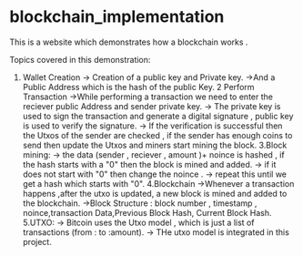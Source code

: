 # blockchain_implementation

This is a website which demonstrates how a blockchain works .

Topics covered in this demonstration:
1. Wallet Creation 
   -> Creation of a public key and Private key.
   ->And a Public Address which is the hash of the public Key.
2 Perform Transaction
  ->While performing a transaction we need to enter the reciever public Address and sender private key.
  -> The private key is used to sign the transaction and generate a digital signature , public key is used to verify the signature.
  -> If the verification is successful then the Utxos of the sender are checked , if the sender has enough coins to send then update the Utxos and miners start mining the block.
3.Block mining:
  -> the data (sender , reciever , amount )+ noince is hashed , if the hash starts with a "0" then the block is mined and added.
  -> if it does  not start with "0" then change the noince .
  -> repeat this until we get a hash which starts with "0".
4.Blockchain
  ->Whenever a transaction happens ,after the utxo is updated, a new block is mined and added to the blockchain.
  ->Block Structure : block number , timestamp , noince,transaction Data,Previous Block Hash, Current Block Hash.
5.UTXO:
  -> Bitcoin uses the Utxo model , which is just a list of transactions (from : to :amount).
  -> THe utxo model is integrated in this project.
